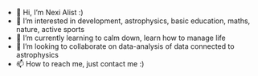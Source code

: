 - 👋 Hi, I’m Nexi Alist :)
- 👀 I’m interested in development, astrophysics, basic education, maths, nature, active sports
- 🌱 I’m currently learning to calm down, learn how to manage life
- 💞️ I’m looking to collaborate on data-analysis of data connected to astrophysics
- 📫 How to reach me, just contact me :)

<!---
skYeYe85/skYeYe85 is a ✨ special ✨ repository because its `README.md` (this file) appears on your GitHub profile.
You can click the Preview link to take a look at your changes.
--->
